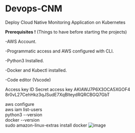 # Devops-CNM
Deploy Cloud Native Monitoring Application on Kubernetes


**Prerequisites !**
(Things to have before starting the projects)

 -AWS Account.
 
 -Programmatic access and AWS configured with CLI.
 
 -Python3 Installed.
 
 -Docker and Kubectl installed.
 
 -Code editor (Vscode)



Access key ID	Secret access key
AKIAWJ7P6X3OCA5XGOF4	8r0vL27CehHkz3qJSudE7XqBlteydRQRCBGQ7GbT
	
			
	
aws configure	
aws iam list-users	
python3 --version	
docker --version	
sudo amazon-linux-extras install docker	
![image](https://github.com/lkingl123/cloud-native-monitoring-app/assets/88617833/4e8af10a-71da-454c-b71e-8935216dfdd1)
